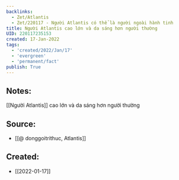 ```yaml
---
backlinks:
  - Zet/Atlantis
  - Zet/220117 - Người Atlantis có thể là người ngoài hành tinh
title: Người Atlantis cao lớn và da sáng hơn người thường
UID: 220117235153
created: 17-Jan-2022
tags:
  - 'created/2022/Jan/17'
  - 'evergreen'
  - 'permanent/fact'
publish: True
---
```

## Notes:
[[Người Atlantis]] cao lớn và da sáng hơn người thường

## Source:
- [[@ donggoitrithuc, Atlantis]]


## Created:
- [[2022-01-17]]

